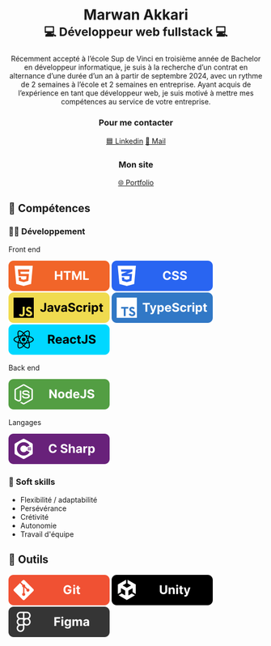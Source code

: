 <h1 align="center">Marwan Akkari<br><sup>💻 Développeur web fullstack 💻</sup></h1>

<p align="center">Récemment accepté à l’école Sup de Vinci en troisième année de Bachelor en développeur informatique, je suis à la recherche d’un contrat en alternance d’une durée d’un an à partir de septembre 2024, avec un rythme de 2 semaines à l’école et 2 semaines en entreprise. Ayant acquis de l’expérience en tant que développeur web, je suis motivé à mettre mes compétences au service de votre entreprise.</p>

<h3 align="center">Pour me contacter</h3>
<p align="center">
  <a href="https://linkedin.com/in/marwan-akkari" target="blank">🟦 Linkedin</a>
  <a href="mailto:marwan.akkari2021@gmail.com" target="blank">📧 Mail</a>
</p>

<h3 align="center">Mon site</h3>
<p align="center">
  <a align="center" href="https://www.marwan-akkari.com/" target="blank">🌐 Portfolio</a>
</p>

<h2>🚀 Compétences</h2>

<h3>👨‍💻 Développement</h3>

<p>Front end</p>
<p>
  <img src="https://raw.githubusercontent.com/Ghatos-labs/Ghatos-labs/6ef8b8371d030a6c03b0091bf3188644238de3f1/images/html.svg">
  <img src="https://raw.githubusercontent.com/Ghatos-labs/Ghatos-labs/6ef8b8371d030a6c03b0091bf3188644238de3f1/images/css.svg">
  <img src="https://raw.githubusercontent.com/Ghatos-labs/Ghatos-labs/6ef8b8371d030a6c03b0091bf3188644238de3f1/images/javascript.svg">
  <img src="https://raw.githubusercontent.com/Ghatos-labs/Ghatos-labs/6ef8b8371d030a6c03b0091bf3188644238de3f1/images/typescript.svg">
  <img src="https://raw.githubusercontent.com/Ghatos-labs/Ghatos-labs/6ef8b8371d030a6c03b0091bf3188644238de3f1/images/reactjs.svg">
</p>
<p>Back end</p>
<p>
  <img src="https://raw.githubusercontent.com/Ghatos-labs/Ghatos-labs/6ef8b8371d030a6c03b0091bf3188644238de3f1/images/nodejs.svg">
</p>
<p>Langages</p>
<p>
  <img src="https://raw.githubusercontent.com/Ghatos-labs/Ghatos-labs/6ef8b8371d030a6c03b0091bf3188644238de3f1/images/csharp.svg">
</p>

<h3>🧠 Soft skills</h3>

- Flexibilité / adaptabilité
- Persévérance
- Crétivité
- Autonomie
- Travail d'équipe


<h2>🔨 Outils</h2>

<p>
  <img src="https://raw.githubusercontent.com/Ghatos-labs/Ghatos-labs/6ef8b8371d030a6c03b0091bf3188644238de3f1/images/git.svg">
  <img src="https://raw.githubusercontent.com/Ghatos-labs/Ghatos-labs/6ef8b8371d030a6c03b0091bf3188644238de3f1/images/unity.svg">
  <img src="https://raw.githubusercontent.com/Ghatos-labs/Ghatos-labs/6ef8b8371d030a6c03b0091bf3188644238de3f1/images/figma.svg">
</p>
